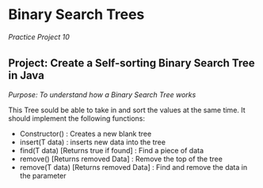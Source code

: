 # Binary Search Trees
###### Practice Project 10

## Project: Create a Self-sorting Binary Search Tree in Java
*Purpose: To understand how a Binary Search Tree works*

This Tree sould be able to take in and sort the values at the same time. It should implement the following functions:
* Constructor() : Creates a new blank tree
* insert(T data) : inserts new data into the tree
* find(T data) [Returns true if found] : Find a piece of data
* remove() [Returns removed Data] : Remove the top of the tree
* remove(T data) [Returns removed Data] : Find and remove the data in the parameter
